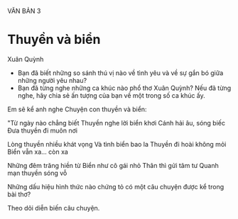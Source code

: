 VĂN BẢN 3

# Thuyền và biển
Xuân Quỳnh

- Bạn đã biết những so sánh thú vị nào về tình yêu và về sự gắn bó giữa những người yêu nhau?
- Bạn đã từng nghe những ca khúc nào phổ thơ Xuân Quỳnh? Nếu đã từng nghe, hãy chia sẻ ấn tượng của bạn về một trong số ca khúc ấy.

Em sẽ kể anh nghe
Chuyện con thuyền và biển:

"Từ ngày nào chẳng biết
Thuyền nghe lời biển khơi
Cánh hải âu, sóng biếc
Đưa thuyền đi muôn nơi

Lòng thuyền nhiều khát vọng
Và tình biển bao la
Thuyền đi hoài không mỏi
Biển vẫn xa... còn xa

Những đêm trăng hiền từ
Biển như cô gái nhỏ
Thân thì gửi tâm tư
Quanh mạn thuyền sóng vỗ

Những dấu hiệu hình thức nào chứng tỏ có một câu chuyện được kể trong bài thơ?

Theo dõi diễn biến câu chuyện.